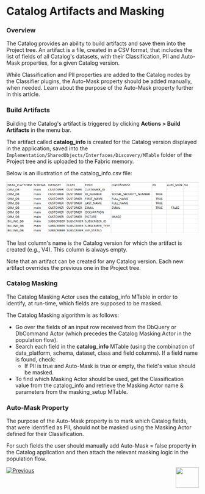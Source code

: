 <web>

# Catalog Artifacts and Masking

### Overview

The Catalog provides an ability to build artifacts and save them into the Project tree. An artifact is a file, created in a CSV format, that includes the list of fields of all Catalog's datasets, with their Classification, PII and Auto-Mask properties, for a given Catalog version.

While Classification and PII properties are added to the Catalog nodes by the Classifier plugins, the Auto-Mask property should be added manually, when needed. Learn about the purpose of the Auto-Mask property further in this article.

### Build Artifacts

Building the Catalog's artifact is triggered by clicking **Actions > Build Artifacts** in the menu bar.  

The artifact called **catalog_info** is created for the Catalog version displayed in the application, saved into the ```Implementation/SharedObjects/Interfaces/Discovery/MTable``` folder of the Project tree and is uploaded to the Fabric memory.

Below is an illustration of the catalog_info.csv file:

<img src="images/catalog_info_mtable.png" style="zoom:75%;" />

The last column's name is the Catalog version for which the artifact is created (e.g., V4). This column is always empty. 

Note that an artifact can be created for any Catalog version. Each new artifact overrides the previous one in the Project tree.

### Catalog Masking

The Catalog Masking Actor uses the catalog_info MTable in order to identify, at run-time, which fields are supposed to be masked. 

The Catalog Masking algorithm is as follows:

* Go over the fields of an input row received from the DbQuery or DbCommand Actor (which precedes the Catalog Masking Actor in the population flow).
* Search each field in the **catalog_info** MTable (using the combination of data_platform, schema, dataset, class and field columns). If a field name is found, check:
  * If PII is true and Auto-Mask is true or empty, the field's value should be masked. 
* To find which Masking Actor should be used, get the Classification value from the catalog_info and retrieve the Masking Actor name & parameters from the masking_setup MTable. 

### Auto-Mask Property

The purpose of the Auto-Mask property is to mark which Catalog fields, that were identified as PII, should not be masked using the Masking Actor defined for their Classification. 

For such fields the user should manually add Auto-Mask = false property in the Catalog application and then attach the relevant masking logic in the population flow.





[![Previous](/articles/images/Previous.png)](08_search_catalog.md)[<img align="right" width="60" height="54" src="/articles/images/Next.png">](10_catalog_APIs.md) 

</web>





